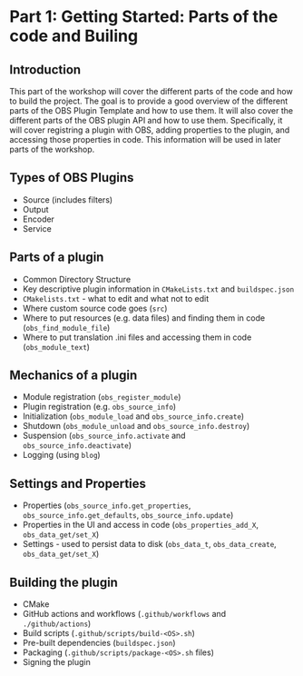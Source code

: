 # Part 1: Getting Started: Parts of the code and Builing

## Introduction

This part of the workshop will cover the different parts of the code and how to build the project. 
The goal is to provide a good overview of the different parts of the OBS Plugin Template and how to use them.
It will also cover the different parts of the OBS plugin API and how to use them.
Specifically, it will cover registring a plugin with OBS, adding properties to the plugin, and accessing those properties in code.
This information will be used in later parts of the workshop.

## Types of OBS Plugins
- Source (includes filters)
- Output
- Encoder
- Service

## Parts of a plugin
- Common Directory Structure
- Key descriptive plugin information in `CMakeLists.txt` and `buildspec.json`
- `CMakelists.txt` - what to edit and what not to edit
- Where custom source code goes (`src`)
- Where to put resources (e.g. data files) and finding them in code (`obs_find_module_file`)
- Where to put translation .ini files and accessing them in code (`obs_module_text`)

## Mechanics of a plugin
- Module registration (`obs_register_module`)
- Plugin registration (e.g. `obs_source_info`)
- Initialization (`obs_module_load` and `obs_source_info.create`)
- Shutdown (`obs_module_unload` and `obs_source_info.destroy`)
- Suspension (`obs_source_info.activate` and `obs_source_info.deactivate`)
- Logging (using `blog`)

## Settings and Properties
- Properties (`obs_source_info.get_properties`, `obs_source_info.get_defaults`, `obs_source_info.update`)
- Properties in the UI and access in code (`obs_properties_add_X`, `obs_data_get/set_X`)
- Settings - used to persist data to disk (`obs_data_t`, `obs_data_create`, `obs_data_get/set_X`)

## Building the plugin
- CMake
- GitHub actions and workflows (`.github/workflows` and `./github/actions`)
- Build scripts (`.github/scripts/build-<OS>.sh`)
- Pre-built dependencies (`buildspec.json`)
- Packaging (`.github/scripts/package-<OS>.sh` files)
- Signing the plugin
